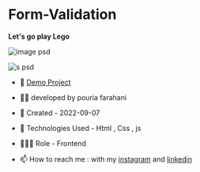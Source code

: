 # Form-Validation

**Let's go play Lego**

![image psd](https://user-images.githubusercontent.com/109727844/188237655-a917ca94-0145-4fc9-b5a9-308c83b69b49.jpg)

![s psd](https://user-images.githubusercontent.com/109727844/188237760-5ed64bda-69c4-4be5-8fd2-f0a7d122d9c9.jpg)


- 🔗 [Demo Project](https://pouria-farahani-developer.github.io/Form-Validation/)

- 👨‍💻 developed by pouria farahani

- 📆 Created - 2022-09-07

- 🤖 Technologies Used - Html , Css , js

- 🕵🏻‍♀️ Role - Frontend

- 📫 How to reach me : with my [instagram](https://www.instagram.com/pouria_farahani_developer) and [linkedin](https://www.linkedin.com/in/pouria-farahani-developer)
